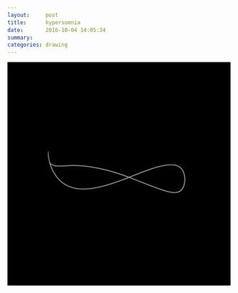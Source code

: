 ```yaml
---
layout:     post
title:      hypersomnia
date:       2016-10-04 14:05:34
summary:    
categories: drawing
---
```

![hypersomnia](/images/diary/hypersomnia.png "maybe I fapped too much")
